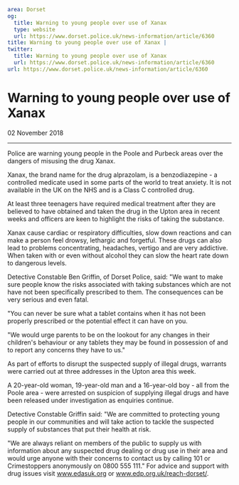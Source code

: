 ```yaml
area: Dorset
og:
  title: Warning to young people over use of Xanax
  type: website
  url: https://www.dorset.police.uk/news-information/article/6360
title: Warning to young people over use of Xanax |
twitter:
  title: Warning to young people over use of Xanax
  url: https://www.dorset.police.uk/news-information/article/6360
url: https://www.dorset.police.uk/news-information/article/6360
```

# Warning to young people over use of Xanax

02 November 2018

* * *

Police are warning young people in the Poole and Purbeck areas over the dangers of misusing the drug Xanax.

Xanax, the brand name for the drug alprazolam, is a benzodiazepine - a controlled medicate used in some parts of the world to treat anxiety. It is not available in the UK on the NHS and is a Class C controlled drug.

At least three teenagers have required medical treatment after they are believed to have obtained and taken the drug in the Upton area in recent weeks and officers are keen to highlight the risks of taking the substance.

Xanax cause cardiac or respiratory difficulties, slow down reactions and can make a person feel drowsy, lethargic and forgetful. These drugs can also lead to problems concentrating, headaches, vertigo and are very addictive. When taken with or even without alcohol they can slow the heart rate down to dangerous levels.

Detective Constable Ben Griffin, of Dorset Police, said: "We want to make sure people know the risks associated with taking substances which are not have not been specifically prescribed to them. The consequences can be very serious and even fatal.

"You can never be sure what a tablet contains when it has not been properly prescribed or the potential effect it can have on you.

"We would urge parents to be on the lookout for any changes in their children's behaviour or any tablets they may be found in possession of and to report any concerns they have to us."

As part of efforts to disrupt the suspected supply of illegal drugs, warrants were carried out at three addresses in the Upton area this week.

A 20-year-old woman, 19-year-old man and a 16-year-old boy - all from the Poole area - were arrested on suspicion of supplying illegal drugs and have been released under investigation as enquiries continue.

Detective Constable Griffin said: "We are committed to protecting young people in our communities and will take action to tackle the suspected supply of substances that put their health at risk.

"We are always reliant on members of the public to supply us with information about any suspected drug dealing or drug use in their area and would urge anyone with their concerns to contact us by calling 101 or Crimestoppers anonymously on 0800 555 111."
 For advice and support with drug issues visit www.edasuk.org or www.edp.org.uk/reach-dorset/.
